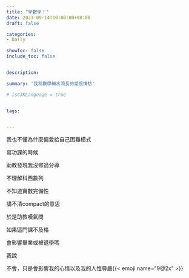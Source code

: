 ```yaml
---
title: "學數學！"
date: 2023-09-14T10:00:00+08:00
draft: false

categories:
- Daily

showToc: false
include_toc: false


description: 

summary: '我和數學細水流長的愛恨情愁'

# isCJKLanguage = true


tags:


---
```



我也不懂為什麼偏愛給自己困難模式


寫功課的時候

助教發現我沒修過分導

不理解科西數列

不知道實數完備性

講不清compact的意思



於是助教嘆氣問

如果這門課不及格

會影響畢業或被退學嗎



我說

不會，只是會影響我的心情以及我的人性尊嚴{{< emoji name="9@2x" >}}